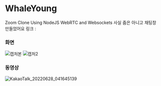 # WhaleYoung

Zoom Clone Using  NodeJS WebRTC and Websockets
사실 줌은 아니고 채팅창 만들었어요
링크 : 
### 화면
![캡처본](https://user-images.githubusercontent.com/76803855/177265768-63ac028c-c8b7-4bdf-bc47-e71cc0b3c756.png)
![캡처2](https://user-images.githubusercontent.com/76803855/177265775-e405cecb-c191-445c-9ab2-3f67f33984be.png)

### 동영상
![KakaoTalk_20220628_041645139](https://user-images.githubusercontent.com/76803855/177265796-0983cb56-9f49-4624-bc85-8c584b9e9a70.gif)
